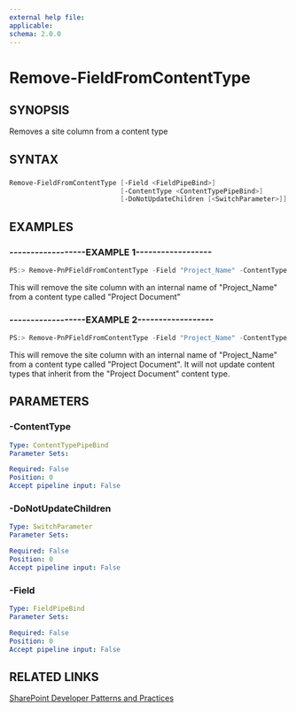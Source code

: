 ```yaml
---
external help file:
applicable: 
schema: 2.0.0
---
```

# Remove-FieldFromContentType

## SYNOPSIS
Removes a site column from a content type

## SYNTAX 

### 
```powershell
Remove-FieldFromContentType [-Field <FieldPipeBind>]
                            [-ContentType <ContentTypePipeBind>]
                            [-DoNotUpdateChildren [<SwitchParameter>]]
```

## EXAMPLES

### ------------------EXAMPLE 1------------------
```powershell
PS:> Remove-PnPFieldFromContentType -Field "Project_Name" -ContentType "Project Document"
```

This will remove the site column with an internal name of "Project_Name" from a content type called "Project Document"

### ------------------EXAMPLE 2------------------
```powershell
PS:> Remove-PnPFieldFromContentType -Field "Project_Name" -ContentType "Project Document" -DoNotUpdateChildren
```

This will remove the site column with an internal name of "Project_Name" from a content type called "Project Document". It will not update content types that inherit from the "Project Document" content type.

## PARAMETERS

### -ContentType


```yaml
Type: ContentTypePipeBind
Parameter Sets: 

Required: False
Position: 0
Accept pipeline input: False
```

### -DoNotUpdateChildren


```yaml
Type: SwitchParameter
Parameter Sets: 

Required: False
Position: 0
Accept pipeline input: False
```

### -Field


```yaml
Type: FieldPipeBind
Parameter Sets: 

Required: False
Position: 0
Accept pipeline input: False
```

## RELATED LINKS

[SharePoint Developer Patterns and Practices](http://aka.ms/sppnp)